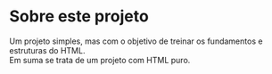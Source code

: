 
<h1>Sobre este projeto</h1>
<p> 
  Um projeto simples, mas com o objetivo de treinar os fundamentos e estruturas do HTML.<br>
  Em suma se trata de um projeto com HTML puro.
</p>

